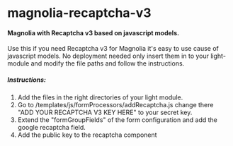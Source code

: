 # magnolia-recaptcha-v3
#### Magnolia with Recaptcha v3 based on javascript models.

Use this if you need Recaptcha v3 for Magnolia it's easy to use cause of javascript models. No deployment needed only insert them in to your light-module and modify the file paths and follow the instructions.


##### Instructions:
1. Add the files in the right directories of your light module.
2. Go to /templates/js/formProcessors/addRecaptcha.js change there "ADD YOUR RECAPTCHA V3 KEY HERE" to your secret key.
3. Extend the "formGroupFields" of the form configuration and add the google recaptcha field.
4. Add the public key to the recaptcha component
